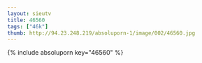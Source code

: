 ```yaml
--- 
layout: sieutv
title: 46560
tags: ["46k"]
thumb: http://94.23.248.219/absoluporn-1/image/002/46560.jpg
---
```

{% include absoluporn key="46560" %} 
